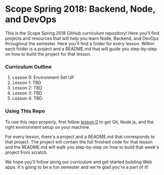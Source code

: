 # Scope Spring 2018: Backend, Node, and DevOps

This is the Scope Spring 2018 GitHub curriculum repository! Here you'll find projects and resources that will help you learn Node, Backend, and DevOps throughout the semester. Here you'll find a folder for every lesson. Within each folder is a project and a README.md that will guide you step-by-step on how to build the project for that lesson.

### Curriculum Outline
1. Lesson 0: Environment Set UP
2. Lesson 1: TBD
3. Lesson 2: TBD
4. Lesson 3: TBD
5. Lesson 4: TBD

### Using This Repo
To use this repo properly, first follow [lesson 0](lesson-0/README.md) to get Git, Node.js, and the right environment setup on your machine.

For every lesson, there's a project and a README.md that corresponds to that project. The project will contain the full finished code for that lesson and the README.md will walk you step-by-step on how to build that week's project from scratch.

We hope you'll follow along our curriculum and get started building Web apps. It's going to be a fun semester and we're glad you're a part of it!